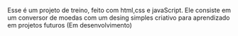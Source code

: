 Esse é um projeto de treino, feito com html,css e javaScript. Ele consiste em um conversor de moedas com um desing simples criativo para aprendizado em projetos futuros (Em desenvolvimento)
